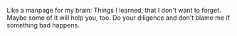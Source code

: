 Like a manpage for my brain: Things I learned, that I don't want to forget.  Maybe some of it will help you, too. Do your diligence and don't blame me if something bad happens.
